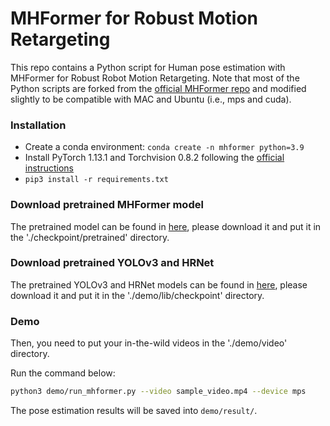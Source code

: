 # MHFormer for Robust Motion Retargeting
This repo contains a Python script for Human pose estimation with MHFormer for Robust Robot Motion Retargeting. Note that most of the Python scripts are forked from the [official MHFormer repo](https://github.com/Vegetebird/MHFormer) and modified slightly to be compatible with MAC and Ubuntu (i.e., mps and cuda). 

### Installation
- Create a conda environment: ```conda create -n mhformer python=3.9```
- Install PyTorch 1.13.1 and Torchvision 0.8.2 following the [official instructions](https://pytorch.org/)
- ```pip3 install -r requirements.txt```

### Download pretrained MHFormer model
The pretrained model can be found in [here](https://drive.google.com/drive/folders/1UWuaJ_nE19x2aM-Th221UpdhRPSCFwZa?usp=sharing), please download it and put it in the './checkpoint/pretrained' directory. 

### Download pretrained YOLOv3 and HRNet
The pretrained YOLOv3 and HRNet models can be found in [here](https://drive.google.com/drive/folders/1_ENAMOsPM7FXmdYRbkwbFHgzQq_B_NQA?usp=sharing), please download it and put it in the './demo/lib/checkpoint' directory. 

### Demo
Then, you need to put your in-the-wild videos in the './demo/video' directory. 

Run the command below:
```bash
python3 demo/run_mhformer.py --video sample_video.mp4 --device mps
```

The pose estimation results will be saved into `demo/result/`.


